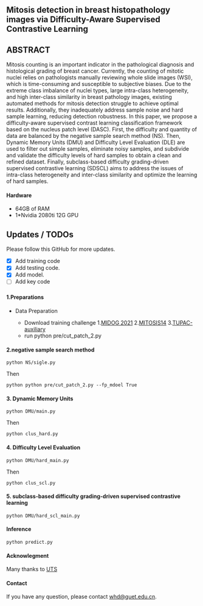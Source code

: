 
## Mitosis detection in breast histopathology images via Difficulty-Aware Supervised Contrastive Learning

## ABSTRACT
Mitosis counting is an important indicator in the pathological diagnosis and histological grading of breast cancer. Currently, the counting of mitotic nuclei relies on pathologists manually reviewing whole slide images (WSI), which is time-consuming and susceptible to subjective biases. Due to the extreme class imbalance of nuclei types, large intra-class heterogeneity, and high inter-class similarity in breast pathology images, existing automated methods for mitosis detection struggle to achieve optimal results. Additionally, they inadequately address sample noise and hard sample learning, reducing detection robustness.
In this paper, we propose a difficulty-aware supervised contrast learning classification framework based on the nucleus patch level (DASC). First, the difficulty and quantity of data are balanced by the negative sample search method (NS). Then, Dynamic Memory Units (DMU) and Difficulty Level Evaluation (DLE) are used to filter out simple samples, eliminate noisy samples, and subdivide and validate the difficulty levels of hard samples to obtain a clean and refined dataset. Finally, subclass-based difficulty grading-driven supervised contrastive learning (SDSCL) aims to address the issues of intra-class heterogeneity and inter-class similarity and optimize the learning of hard samples.

#### Hardware

* 64GB of RAM
* 1*Nvidia 2080ti 12G GPU

## Updates / TODOs
Please follow this GitHub for more updates.
- [X] Add training code
- [X] Add testing code.
- [X] Add model.
- [ ] Add key code
###
#### 1.Preparations
* Data Preparation

   * Download training challenge 1.[MIDOG 2021](https://imig.science/midog/download-dataset/)
2.[MITOSIS14](https://mitos-atypia-14.grand-challenge.org/Dataset/)  3.[TUPAC-auxiliary](https://tupac.grand-challenge.org/Dataset/)
   * run python pre/cut_patch_2.py

  
#### 2.negative sample search method
```
python NS/sigle.py
```
Then
```
python python pre/cut_patch_2.py --fp_mdoel True
```

#### 3. Dynamic Memory Units
```
python DMU/main.py
```
Then
```
python clus_hard.py
```
#### 4. Difficulty Level Evaluation
```
python DMU/hard_main.py
```
Then
```
python clus_scl.py
```
#### 5. subclass-based difficulty grading-driven supervised contrastive learning 
```
python DMU/hard_scl_main.py
```



#### Inference
```
python predict.py
```

#### Acknowlegment
Many thanks to [UTS](https://github.com/cvblab/Mitosis-UTS)

#### Contact
If you have any question, please contact whd@guet.edu.cn.





